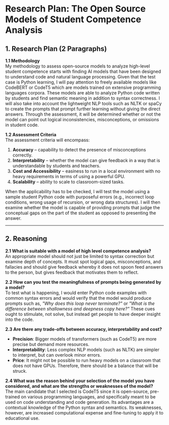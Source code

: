 # Research Plan: The Open Source Models of Student Competence Analysis  

## 1. Research Plan (2 Paragraphs)  

**1.1 Methodology**  
My methodology to assess open-source models to analyze high-level student competence starts with finding AI models that have been designed to understand code and natural language processing. Given that the test case is Python learning, I will pay attention to freely available models like CodeBERT or CodeT5 which are models trained on extensive programming languages corpora. These models are able to analyze Python code written by students and find semantic meaning in addition to syntax correctness. I will also take into account the lightweight NLP tools such as NLTK or spaCy to create the prompts that prompt further learning without giving the direct answers. Through the assessment, it will be determined whether or not the model can point out logical inconsistencies, misconceptions, or omissions in student code.  

**1.2 Assessment Criteria**  
The assessment criteria will encompass:  
1. **Accuracy** – capability to detect the presence of misconceptions correctly.  
2. **Interpretability** – whether the model can give feedback in a way that is understandable by students and teachers.  
3. **Cost and Accessibility** – easiness to run in a local environment with no heavy requirements in terms of using a powerful GPU.  
4. **Scalability** – ability to scale to classroom-sized tasks.  

When the applicability has to be checked, I will test the model using a sample student Python code with purposeful errors (e.g., incorrect loop conditions, wrong usage of recursion, or wrong data structures). I will then examine whether the model is capable of providing prompts that judge the conceptual gaps on the part of the student as opposed to presenting the answer.  

---

## 2. Reasoning  

**2.1 What is suitable with a model of high level competence analysis?**  
An appropriate model should not just be limited to syntax correction but examine depth of concepts. It must spot logical gaps, misconceptions, and fallacies and should give feedback whereby it does not spoon feed answers to the person, but gives feedback that motivates them to reflect.  

**2.2 How can you test the meaningfulness of prompts being generated by a model?**  
To test what is happening, I would enter Python code examples with common syntax errors and would verify that the model would produce prompts such as, *"Why does this loop never terminate?"* or *"What is the difference between shallowness and deepness copy here?"* These cues ought to stimulate, not solve, but instead get people to have deeper insight into the code.  

**2.3 Are there any trade-offs between accuracy, interpretability and cost?**  
- **Precision**: Bigger models of transformers (such as CodeT5) are more precise but demand more resources.  
- **Interpretability**: Less complex NLP models (such as NLTK) are simpler to interpret, but can overlook minor errors.  
- **Price**: It might not be possible to run heavy models on a classroom that does not have GPUs. Therefore, there should be a balance that will be struck.  

**2.4 What was the reason behind your selection of the model you have considered, and what are the strengths or weaknesses of the model?**  
The main candidate that I selected is CodeT5 since it is open-source, pre-trained on various programming languages, and specifically meant to be used on code understanding and code generation. Its advantages are a contextual knowledge of the Python syntax and semantics. Its weaknesses, however, are increased computational expense and fine-tuning to apply it to educational use.  
